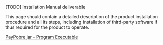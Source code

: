 \[TODO\] Installation Manual deliverable

This page should contain a detailed description of the product installation procedure and all its steps, including installation of third-party software if thus required for the product to operate.

[PayPobre.jar - Program Executable](uploads/67760d382299d8f5c105a6872abb37d0/PayPobre.jar)